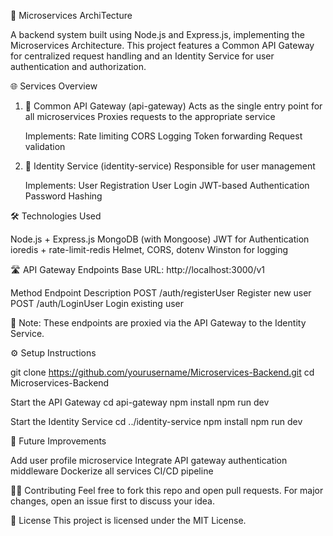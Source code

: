 🧠 Microservices ArchiTecture 

A backend system built using Node.js and Express.js, implementing the Microservices Architecture. This project features a Common API Gateway for centralized request handling and an Identity Service for user authentication and authorization.



🌐 Services Overview
1. 🔀 Common API Gateway (api-gateway)
    Acts as the single entry point for all microservices
    Proxies requests to the appropriate service

    Implements:
    Rate limiting
    CORS
    Logging
    Token forwarding
    Request validation

2. 🛂 Identity Service (identity-service)
      Responsible for user management

    Implements:
    User Registration
    User Login
    JWT-based Authentication
    Password Hashing


🛠 Technologies Used

  Node.js + Express.js
  MongoDB (with Mongoose)
  JWT for Authentication
  ioredis + rate-limit-redis
  Helmet, CORS, dotenv
  Winston for logging


🛣️ API Gateway Endpoints
  Base URL: http://localhost:3000/v1
  
  Method	    Endpoint	                Description
  POST	    /auth/registerUser	       Register new user
  POST	    /auth/LoginUser	           Login existing user

📌 Note: These endpoints are proxied via the API Gateway to the Identity Service.


⚙️ Setup Instructions

  git clone https://github.com/yourusername/Microservices-Backend.git
  cd Microservices-Backend
  
  Start the API Gateway
  cd api-gateway
  npm install
  npm run dev
    
  Start the Identity Service
  cd ../identity-service
  npm install
  npm run dev


🧪 Future Improvements

  Add user profile microservice
  Integrate API gateway authentication middleware
  Dockerize all services
  CI/CD pipeline




🧑‍💻 Contributing
    Feel free to fork this repo and open pull requests. For major changes, open an issue first to discuss your idea.


📄 License
    This project is licensed under the MIT License.




